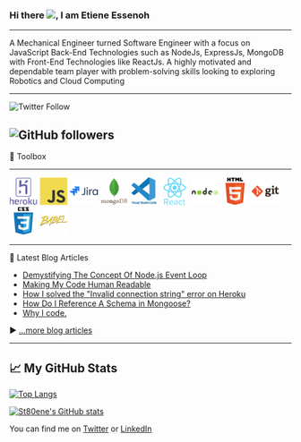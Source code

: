 ### Hi there <img src="https://raw.githubusercontent.com/MartinHeinz/MartinHeinz/master/wave.gif" width="30px">, I am Etiene Essenoh
---
<p>A Mechanical Engineer turned Software Engineer with a focus on JavaScript Back-End Technologies such as NodeJs, ExpressJs, MongoDB with Front-End Technologies like ReactJs. A highly motivated and dependable team player with problem-solving skills looking to exploring Robotics and Cloud Computing</p>

---


![Twitter Follow](https://img.shields.io/twitter/follow/Code_Digger?style=social)

![GitHub followers](https://img.shields.io/github/followers/St80ene?style=social)
---

🧰 Toolbox

---
<p float="left">
<img src="https://github.com/devicons/devicon/blob/master/icons/heroku/heroku-original-wordmark.svg" width="50" height="50" />
<img src="https://github.com/devicons/devicon/blob/master/icons/javascript/javascript-original.svg" width="50" height="50" />
<img src="https://github.com/devicons/devicon/blob/master/icons/jira/jira-original-wordmark.svg" width="50" height="50" />
<img src="https://github.com/devicons/devicon/blob/master/icons/mongodb/mongodb-original-wordmark.svg" width="50" height="50" />
<img src="https://github.com/devicons/devicon/blob/master/icons/vscode/vscode-original-wordmark.svg" width="50" height="50" />
<img src="https://github.com/devicons/devicon/blob/master/icons/react/react-original-wordmark.svg" width="50" height="50" />
<img src="https://github.com/devicons/devicon/blob/master/icons/nodejs/nodejs-original-wordmark.svg" width="50" height="50" />
<img src="https://github.com/devicons/devicon/blob/master/icons/html5/html5-original-wordmark.svg" width="50" height="50" />
<img src="https://github.com/devicons/devicon/blob/master/icons/git/git-original-wordmark.svg" width="50" height="50" />
<img src="https://github.com/devicons/devicon/blob/master/icons/css3/css3-original-wordmark.svg" width="50" height="50" />
<img src="https://github.com/devicons/devicon/blob/master/icons/babel/babel-original.svg" width="50" height="50" />
</p>


---

📘 Latest Blog Articles

<!-- BLOG-POST-LIST:START -->
- [Demystifying The Concept Of Node.js Event Loop](https://techiegist.hashnode.dev/demystifying-the-concept-of-nodejs-event-loop)
- [Making My Code Human Readable](https://techiegist.hashnode.dev/making-my-code-human-readable)
- [How I solved the &quot;Invalid connection string&quot; error on Heroku](https://techiegist.hashnode.dev/how-i-solved-the-invalid-connection-string-error-on-heroku)
- [How Do I Reference A Schema in Mongoose?](https://techiegist.hashnode.dev/how-do-i-reference-a-schema-in-mongoose)
- [Why I code.](https://techiegist.hashnode.dev/why-i-code)
<!-- BLOG-POST-LIST:END -->

▶ [...more blog articles](https://techiegist.hashnode.dev/)

---

## &#x1f4c8; My GitHub Stats

[![Top Langs](https://github-readme-stats.vercel.app/api/top-langs/?username=St80ene&hide=java,html,css&theme=radical)](https://github.com/anuraghazra/github-readme-stats)

[![St80ene's GitHub stats](https://github-readme-stats.vercel.app/api?username=St80ene&theme=radical)](https://github.com/anuraghazra/github-readme-stats)

You can find me on [Twitter](https://twitter.com/etienejames5) or [LinkedIn](https://www.linkedin.com/in/etiene-essenoh/)
<!--
**St80ene/St80ene** is a ✨ _special_ ✨ repository because its `README.md` (this file) appears on your GitHub profile.

Here are some ideas to get you started:

- 🔭 I’m currently working on ...
- 🌱 I’m currently learning ...
- 👯 I’m looking to collaborate on ...
- 🤔 I’m looking for help with ...
- 💬 Ask me about ...
- 📫 How to reach me: ...
- 😄 Pronouns: ...
- ⚡ Fun fact: ...
-->
